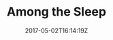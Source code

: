 ---
title: "Among the Sleep"
site_link: "http://www.amongthesleep.com/"
description: "First person horror adventure, in which you play a two-year-old child."
released_by: "Krillbite Studio"
cat: "A"
released: "2014-05-29"
platforms: []
tags: []
date: "2017-05-02T16:14:19Z"
---
